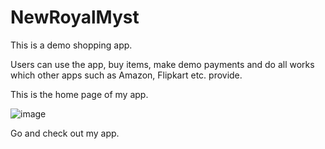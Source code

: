 # NewRoyalMyst

This is a demo shopping app.

Users can use the app, buy items, make demo payments and do all works which other apps such as Amazon, Flipkart etc. provide.

This is the home page of my app.

![image](https://user-images.githubusercontent.com/78898449/169701477-d957120e-06ee-4591-8b5e-52d7b0e5f346.png)

Go and check out my app.
